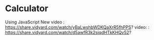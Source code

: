 # Calculator
Using JavaScript
New video : https://share.vidyard.com/watch/yBaLwshbWDKQaXrR5fhPPS?
video: : https://share.vidyard.com/watch/d5awfR3k2siqdHTkKHQv52?
